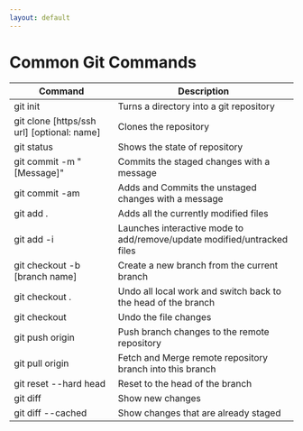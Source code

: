 ```yaml
---
layout: default
---
```

# Common Git Commands

|Command|Description|
| --- | --- |
|git init|Turns a directory into a git repository|
|git clone [https/ssh url] [optional: name]|Clones the repository|
|git status|Shows the state of repository|
|git commit -m "[Message]"|Commits the staged changes with a message|
|git commit -am|Adds and Commits the unstaged changes with a message|
|git add .|Adds all the currently modified files|
|git add -i|Launches interactive mode to add/remove/update modified/untracked files|
|git checkout -b [branch name]|Create a new branch from the current branch|
|git checkout .|Undo all local work and switch back to the head of the branch|
|git checkout <file>|Undo the file changes|
|git push origin <branch>|Push branch changes to the remote repository|
|git pull origin <branch>|Fetch and Merge remote repository branch into this branch|
|git reset --hard head|Reset to the head of the branch|
|git diff|Show new changes|
|git diff --cached|Show changes that are already staged|